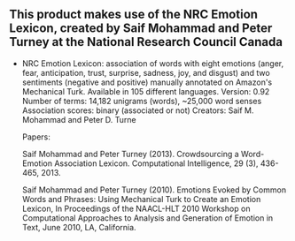 ## This product makes use of the NRC Emotion Lexicon, created by Saif Mohammad and Peter Turney at the National Research Council Canada

- NRC Emotion Lexicon: association of words with eight emotions (anger, fear, anticipation, trust, surprise, sadness, joy, and disgust) and two         sentiments (negative and positive) manually annotated on Amazon's Mechanical Turk. Available in 105 different languages.
    Version: 0.92
    Number of terms: 14,182 unigrams (words), ~25,000 word senses 
    Association scores: binary (associated or not)
    Creators: Saif M. Mohammad and Peter D. Turne
 
    Papers: 

    Saif Mohammad and Peter Turney (2013). Crowdsourcing a Word-Emotion Association Lexicon. Computational Intelligence, 29 (3), 436-465, 2013.
    
    Saif Mohammad and Peter Turney (2010). Emotions Evoked by Common Words and Phrases: Using Mechanical Turk to Create an Emotion Lexicon, In Proceedings of the NAACL-HLT 2010 Workshop on Computational Approaches to Analysis and Generation of Emotion in Text, June 2010, LA, California.
